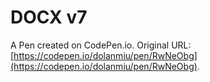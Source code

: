 # DOCX v7

A Pen created on CodePen.io. Original URL: [https://codepen.io/dolanmiu/pen/RwNeObg](https://codepen.io/dolanmiu/pen/RwNeObg).

